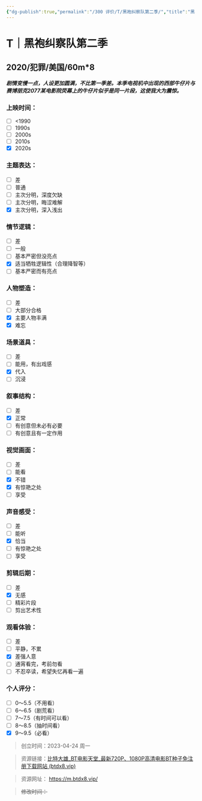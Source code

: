 ```yaml
---
{"dg-publish":true,"permalink":"/300 评价/T/黑袍纠察队第二季/","title":"黑袍纠察队第二季","tags":["T","分类"],"created":"2023-10-27T11:21:52.366+08:00","updated":"2024-01-12T12:03:23.978+08:00"}
---
```



# T｜黑袍纠察队第二季
## 2020/犯罪/美国/60m\*8
***剧情变慢一点，人设更加圆满，不比第一季差。本季电视机中出现的西部牛仔片与赛博朋克2077某电影院荧幕上的牛仔片似乎是同一片段，这使我大为震惊。***
### 上映时间：
- [ ] <1990
- [ ] 1990s
- [ ] 2000s
- [ ] 2010s
- [x] 2020s
### 主题表达：
- [ ] 差
- [ ] 普通
- [ ] 主次分明，深度欠缺
- [ ] 主次分明，晦涩难解
- [x] 主次分明，深入浅出
### 情节逻辑：
- [ ] 差
- [ ] 一般
- [ ] 基本严密但没亮点
- [x] 适当牺牲逻辑性（合理降智等）
- [ ] 基本严密而有亮点
### 人物塑造：
- [ ] 差
- [ ] 大部分合格
- [x] 主要人物丰满
- [x] 难忘
### 场景道具：
- [ ] 差
- [ ] 能用，有出戏感
- [x] 代入
- [ ] 沉浸
### 叙事结构：
- [ ] 差
- [x] 正常
- [ ] 有创意但未必有必要
- [ ] 有创意且有一定作用
### 视觉画面：
- [ ] 差
- [ ] 能看
- [x] 不错
- [x] 有惊艳之处
- [ ] 享受
### 声音感受：
- [ ] 差
- [ ] 能听
- [x] 恰当
- [ ] 有惊艳之处
- [ ] 享受
### 剪辑后期：
- [ ] 差
- [x] 无感
- [ ] 精彩片段
- [ ] 剪出艺术性
### 观看体验：
- [ ] 差
- [ ] 平静，不累
- [x] 差强人意
- [ ] 通宵看完，考前勿看
- [ ] 不忍卒读，希望失忆再看一遍
### 个人评分：
- [ ] 0～5.5（不用看）
- [ ] 6～6.5（剧荒看）
- [ ] 7～7.5（有时间可以看）
- [ ] 8～8.5（抽时间看）
- [x] 9～9.5（必看）

>创立时间：2023-04-24 周一

>资源链接：[比特大雄_BT电影天堂_最新720P、1080P高清电影BT种子免注册下载网站 (btdx8.vip)](https://m.btdx8.vip/)

>资源网址：
>https://m.btdx8.vip/

>~~修改时间：~~



